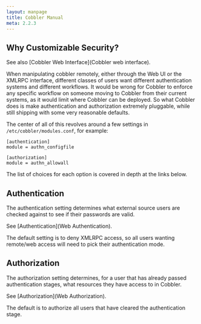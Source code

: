 ```yaml
---
layout: manpage
title: Cobbler Manual
meta: 2.2.3
---
```

## Why Customizable Security?

See also [Cobbler Web Interface](Cobbler web interface).

When manipulating cobbler remotely, either through the Web UI or
the XMLRPC interface, different classes of users want different
authentication systems and different workflows. It would be wrong
for Cobbler to enforce any specific workflow on someone moving to
Cobbler from their current systems, as it would limit where Cobbler
can be deployed. So what Cobbler does is make authentication and
authorization extremely pluggable, while still shipping with some
very reasonable defaults.

The center of all of this revolves around a few settings in
`/etc/cobbler/modules.conf`, for example:

    [authentication]
    module = authn_configfile
    
    [authorization]
    module = authn_allowall

The list of choices for each option is covered in depth at the
links below.

## Authentication

The authentication setting determines what external source users
are checked against to see if their passwords are valid.

See
[Authentication](Web Authentication).

The default setting is to deny XMLRPC access, so all users wanting
remote/web access will need to pick their authentication mode.

## Authorization

The authorization setting determines, for a user that has already
passed authentication stages, what resources they have access to in
Cobbler.

See
[Authorization](Web Authorization).

The default is to authorize all users that have cleared the
authentication stage.

